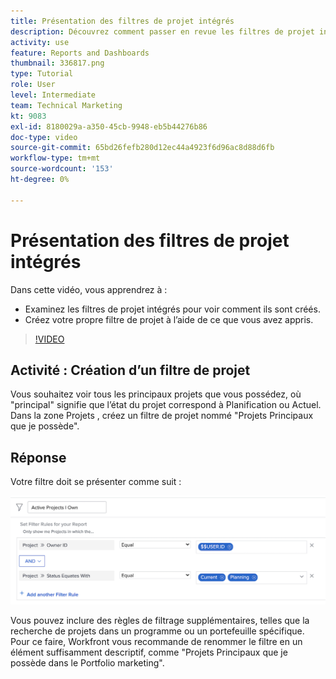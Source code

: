 ```yaml
---
title: Présentation des filtres de projet intégrés
description: Découvrez comment passer en revue les filtres de projet intégrés pour voir comment ils sont créés et créer votre propre filtre de projet dans Workfront.
activity: use
feature: Reports and Dashboards
thumbnail: 336817.png
type: Tutorial
role: User
level: Intermediate
team: Technical Marketing
kt: 9083
exl-id: 8180029a-a350-45cb-9948-eb5b44276b86
doc-type: video
source-git-commit: 65bd26fefb280d12ec44a4923f6d96ac8d88d6fb
workflow-type: tm+mt
source-wordcount: '153'
ht-degree: 0%

---
```


# Présentation des filtres de projet intégrés

Dans cette vidéo, vous apprendrez à :

* Examinez les filtres de projet intégrés pour voir comment ils sont créés.
* Créez votre propre filtre de projet à l’aide de ce que vous avez appris.

>[!VIDEO](https://video.tv.adobe.com/v/336817/?quality=12&learn=on)


## Activité : Création d’un filtre de projet

Vous souhaitez voir tous les principaux projets que vous possédez, où &quot;principal&quot; signifie que l’état du projet correspond à Planification ou Actuel. Dans la zone Projets , créez un filtre de projet nommé &quot;Projets Principaux que je possède&quot;.

## Réponse

Votre filtre doit se présenter comme suit :

![Image de l’écran de création d’un filtre de projet](assets/opening-built-in-project-filters-1.png)

Vous pouvez inclure des règles de filtrage supplémentaires, telles que la recherche de projets dans un programme ou un portefeuille spécifique. Pour ce faire, Workfront vous recommande de renommer le filtre en un élément suffisamment descriptif, comme &quot;Projets Principaux que je possède dans le Portfolio marketing&quot;.
